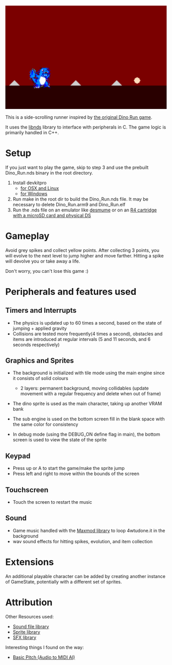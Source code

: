 ![game_preview](emulator_screenshot.png)


This is a side-scrolling runner inspired by [the original Dino Run game](https://en.wikipedia.org/wiki/Dino_Run).

It uses the [libnds](https://github.com/devkitPro/libnds) library to interface with peripherals in C. The game logic is primarily handled in C++.

# Setup

If you just want to play the game, skip to step 3 and use the prebuilt Dino_Run.nds binary in the root directory.

1. Install devkitpro
    - [for OSX and Linux](https://github.com/devkitPro/pacman/releases)
    - [for Windows](https://github.com/devkitPro/installer/releases/tag/v3.0.3)
2. Run make in the root dir to build the Dino_Run.nds file. It may be necessary to delete Dino_Run.arm9 and Dino_Run.elf
3. Run the .nds file on an emulator like [desmume](https://desmume.org/download/) or on an [R4 cartridge with a microSD card and physical DS](https://en.wikipedia.org/wiki/R4_cartridge)

# Gameplay

Avoid grey spikes and collect yellow points. After collecting 3 points, you will evolve to the next level to jump higher and move farther. Hitting a spike will devolve you or take away a life.

Don't worry, you can't lose this game :)

# Peripherals and features used

## Timers and Interrupts
- The physics is updated up to 60 times a second, based on the state of jumping + applied gravity
- Collisions are tested more frequently(4 times a second), obstacles and items are introduced at regular intervals (5 and 11 seconds, and 6 seconds respectively)

## Graphics and Sprites
- The background is initialized with tile mode using the main engine since it consists of solid colours
    - 2 layers: permanent background, moving collidables (update movement with a regular frequency and delete when out of frame)
- The dino sprite is used as the main character, taking up another VRAM bank
- The sub engine is used on the bottom screen fill in the blank space with the same color for consistency

- In debug mode (using the DEBUG_ON define flag in main), the bottom screen is used to view the state of the sprite

## Keypad
- Press up or A to start the game/make the sprite jump
- Press left and right to move within the bounds of the screen

## Touchscreen
- Touch the screen to restart the music

## Sound
- Game music handled with the [Maxmod library](https://maxmod.devkitpro.org/) to loop 4wtudone.it in the background
- wav sound effects for hitting spikes, evolution, and item collection

# Extensions
An additional playable character can be added by creating another instance of GameState, potentially with a different set of sprites.

# Attribution

Other Resources used:
- [Sound file library](https://modarchive.org/index.php?request=view_by_moduleid&query=61361)
- [Sprite library](https://play.pokemonshowdown.com/sprites/gen1/)
- [SFX library](https://www.wavsource.com/sfx/sfx.htm)

Interesting things I found on the way:
- [Basic Pitch (Audio to MIDI AI)](https://basicpitch.spotify.com/)